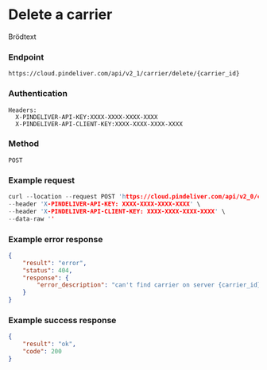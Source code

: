 # Delete a carrier

Brödtext

### Endpoint
```
https://cloud.pindeliver.com/api/v2_1/carrier/delete/{carrier_id}
```

### Authentication
```
Headers:
  X-PINDELIVER-API-KEY:XXXX-XXXX-XXXX-XXXX
  X-PINDELIVER-API-CLIENT-KEY:XXXX-XXXX-XXXX-XXXX
```

### Method
```
POST
```

### Example request
```C
curl --location --request POST 'https://cloud.pindeliver.com/api/v2_0/carrier/delete/{carrier_id}' \
--header 'X-PINDELIVER-API-KEY: XXXX-XXXX-XXXX-XXXX' \
--header 'X-PINDELIVER-API-CLIENT-KEY: XXXX-XXXX-XXXX-XXXX' \
--data-raw ''
```

### Example error response
```JSON
{
    "result": "error",
    "status": 404,
    "response": {
        "error_description": "can't find carrier on server {carrier_id}"
    }
}
```

### Example success response
```JSON
{
    "result": "ok",
    "code": 200
}
```
